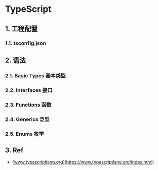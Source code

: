 # TypeScript

## 1. 工程配置

### 1.1. tsconfig.json 

## 2. 语法

### 2.1. Basic Types 基本类型

### 2.2. Interfaces 接口

### 2.3. Functions 函数

### 2.4. Generics 泛型

### 2.5. Enums 枚举

## 3. Ref
- [www.typescriptlang.org](https://www.typescriptlang.org/index.html)